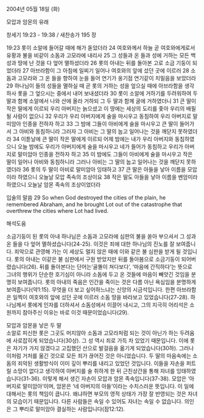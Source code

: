 2004년 05월 18일 (화)

모압과 암몬의 유래



창세기 19:23 - 19:38 / 새찬송가 195 장


19:23 롯이 소알에 들어갈 때에 해가 돋았더라 24 여호와께서 하늘 곧 여호와에게로서 유황과 불을 비같이 소돔과 고모라에 내리사 25 그 성들과 온 들과 성에 거하는 모든 백성과 땅에 난 것을 다 엎어 멸하셨더라 26 롯의 아내는 뒤를 돌아본 고로 소금 기둥이 되었더라 27 아브라함이 그 아침에 일찌기 일어나 여호와의 앞에 섰던 곳에 이르러 28 소돔과 고모라와 그 온 들을 향하여 눈을 들어 연기가 옹기점 연기같이 치밀음을 보았더라 29 하나님이 들의 성들을 멸하실 때 곧 롯의 거하는 성을 엎으실 때에 아브라함을 생각하사 롯을 그 엎으시는 중에서 내어 보내셨더라 30 롯이 소알에 거하기를 두려워하여 두 딸과 함께 소알에서 나와 산에 올라 거하되 그 두 딸과 함께 굴에 거하였더니 31 큰 딸이 작은 딸에게 이르되 우리 아버지는 늙으셨고 이 땅에는 세상의 도리를 좇아 우리의 배필 될 사람이 없으니 32 우리가 우리 아버지에게 술을 마시우고 동침하여 우리 아버지로 말미암아 인종을 전하자 하고 33 그 밤에 그들이 아비에게 술을 마시우고 큰 딸이 들어가서 그 아비와 동침하니라 그러자 그 아비는 그 딸의 눕고 일어나는 것을 깨닫지 못하였더라 34 이튿날에 큰 딸이 작은 딸에게 이르되 어제 밤에는 내가 우리 아버지와 동침하였으니 오늘 밤에도 우리가 아버지에게 술을 마시우고 네가 들어가 동침하고 우리가 아버지로 말미암아 인종을 전하자 하고 35 이 밤에도 그들이 아비에게 술을 마시우고 작은 딸이 일어나 아비와 동침하니라 그러나 아비는 그 딸의 눕고 일어나는 것을 깨닫지 못하였더라 36 롯의 두 딸이 아비로 말미암아 잉태하고 37 큰 딸은 아들을 낳아 이름을 모압이라 하였으니 오늘날 모압 족속의 조상이요 38 작은 딸도 아들을 낳아 이름을 벤암미라 하였으니 오늘날 암몬 족속의 조상이었더라 

입술의 말씀 
29 So when God destroyed the cities of the plain, he remembered Abraham, and he brought Lot out of the catastrophe that overthrew the cities where Lot had lived.

해석도움





소금기둥이 된 롯의 아내
하나님은 소돔과 고모라에 심판의 불을 쏟아 부으셔서 그 성과 온 들을 다 엎어 멸하셨습니다(24-25). 이것은 죄에 대한 하나님의 진노를 잘 보여줍니다. 죄악으로 관영해 가는 이 세상도 멀지 않은 때에 이와 같은 불 심판을 받게 될 것입니다. 롯의 아내는 이같은 불 심판에서 구원 받았지만 뒤를 돌아봄으로 소금기둥이 되어버렸습니다(26). 뒤를 돌아본다는 단어는’골똘이 쳐다보다’, ‘마음에 간직하다’는 뜻으로 그녀의 행위가 단순한 호기심이 아니라 소돔에 두고 온 것들에 마음이 빼앗긴 것임을 분명히 보여줍니다. 롯의 아내의 죽음은 인간을 죽이는 것은 다름 아닌 욕심임을 분명하게 보여줍니다(약1:15). 무엇을 더 보고 싶어하느냐는 신앙의 시금석입니다. 한편 아브라함은 일찍이 여호와의 앞에 섰던 곳에 이르러 소돔 땅을 바라보고 있었습니다(27-28). 하나님께서 롯에게 인자를 더하셔서 소돔성에서 이끌어 내시고, 그의 지극히 어리석은 소원까지 참아주신 이유는 바로 이것 때문이었습니다(29). 

모압과 암몬을 낳은 두 딸  
소알로 피신한 롯은 그곳도 머지않아 소돔과 고모라처럼 되는 것이 아닌가 하는 두려움에 사로잡히게 되었습니다(30상). 그 성 역시 죄로 가득 차 있었기 때문입니다. 이에 롯은 자기가 가지 않겠다고 고집했던 산으로 발걸음을 옮기게 되었습니다(30하). 그러나 이처럼 거처를 옮긴 것으로 모든 죄가 끊어진 것은 아니었습니다. 두 딸의 마음속에는 소돔의 죄악된 생활방식이 이미 깊이 뿌리를 내리고 있었던 것입니다. 이들을 자손을 퍼트릴 소망이 없다고 생각하여 아버지를 술 취하게 한 뒤 근친상간을 통해 자녀를 잉태하였습니다(31-36). 이렇게 해서 생긴 자손이 모압과 암몬 족속입니다(37-38). 모압은 ‘아버지로 말미암아’이며, 암몬은 ‘네 아버지의 아들’이라는 수치스러운 뜻입니다. 이 일에 대해서는 롯의 책임이 큽니다. 왜냐하면 부모의 영적 상태가 가장 잘 반영되는 것은 자녀의 모습이기 때문입니다. 다른 사람들은 속일 수 있어도 자녀는 속일 수 없습니다. 의인은 그 뿌리로 말미암아 결실하는 사람입니다(잠12:12).